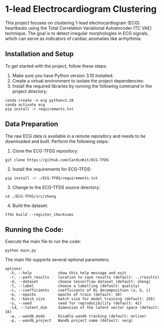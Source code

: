 # 1-lead Electrocardiogram Clustering

This project focuses on clustering 1-lead electrocardiogram (ECG) heartbeats using the Total Correlation Variational Autoencoder (TC VAE) technique.
The goal is to detect irregular morphologies in ECG signals, which can serve as indicators of cardiac anomalies like arrhythmia.

## Installation and Setup

To get started with the project, follow these steps:

1. Make sure you have Python version 3.10 installed.
2. Create a virtual environment to isolate the project dependencies:
3. Install the required libraries by running the following command in the project directory:
````
conda create -n ecg python=3.10
conda activate ecg
pip install -r requirements.txt
````

## Data Preparation

The raw ECG data is available in a remote repository and needs to be downloaded and built.
Perform the following steps:

1. Clone the ECG-TFDS repository:
```
git clone https://github.com/CardioKit/ECG-TFDS
```
2. Install the requirements for ECG-TFDS:
```
pip install -r ./ECG-TFDS/requirements.txt
```
3. Change to the ECG-TFDS source directory:
```
cd ./ECG-TFDS/src/zheng
```
4. Build the dataset:
```
tfds build --register_checksums
```

## Running the Code:

Execute the main file to run the code:

```
python main.py 
```
The main file supports several optional parameters:

```
options:
  -h, --help            show this help message and exit
  -r, --path_results    location to save results (default: ../results)
  -d, --dataset         choose tensorflow dataset (default: zheng)
  -l, --label           choose a labelling (default: quality)
  -c, --coefficients    coefficients of KL decomposition (a, b, c)
  -e, --epochs          epochs of train (default: 50)
  -b, --batch_size      batch size for model training (default: 256)
  -s, --seed            seed for reproducibility (default: 42)
  -ld, --latent_dim     dimension of the latent vector space (default: 16)
  -w, --wandb_mode      Disable wandb tracking (default: online)
  -p, --wandb_project   Wandb project name (default: vecg)
```
